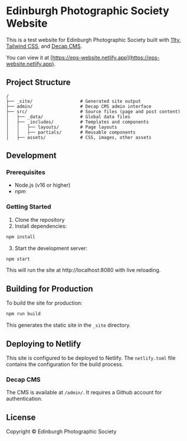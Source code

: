 # Edinburgh Photographic Society Website

This is a test website for Edinburgh Photographic Society built with [11ty](https://www.11ty.dev/), [Tailwind CSS](https://tailwindcss.com/), and [Decap CMS](https://decapcms.org/).

You can view it at [https://eps-website.netlify.app](https://eps-website.netlify.app).

## Project Structure

```
/
├── _site/                  # Generated site output
├── admin/                  # Decap CMS admin interface
├── src/                    # Source files (page and post content)
│   ├── _data/              # Global data files
│   ├── _includes/          # Templates and components
│   │   ├── layouts/        # Page layouts
│   │   ├── partials/       # Reusable components
│   ├── assets/             # CSS, images, other assets
```

## Development

### Prerequisites

- Node.js (v16 or higher)
- npm

### Getting Started

1. Clone the repository
2. Install dependencies:

```bash
npm install
```

3. Start the development server:

```bash
npm start
```

This will run the site at http://localhost:8080 with live reloading.

## Building for Production

To build the site for production:

```bash
npm run build
```

This generates the static site in the `_site` directory.

## Deploying to Netlify

This site is configured to be deployed to Netlify. The `netlify.toml` file contains the configuration for the build process.

### Decap CMS

The CMS is available at `/admin/`. It requires a Github account for authentication.

## License

Copyright © Edinburgh Photographic Society